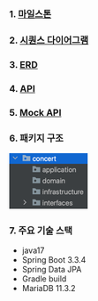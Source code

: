 ### 1. [마일스톤](https://github.com/users/seungwontech/projects/7)
### 2. [시퀀스 다이어그램](https://github.com/seungwontech/hhplus-concert-week3-5/blob/main/docs/%EC%8B%9C%ED%80%80%EC%8A%A4%EB%8B%A4%EC%9D%B4%EC%96%B4%EA%B7%B8%EB%9E%A8.md)
### 3. [ERD](https://github.com/seungwontech/hhplus-concert-week3-5/blob/main/docs/ERD.md)
### 4. [API](https://github.com/seungwontech/hhplus-concert-week3-5/blob/main/docs/API.md)
### 5. [Mock API](https://github.com/seungwontech/hhplus-concert-week3-5/blob/docs/src/main/java/com/hhplus/tdd/concert/interfaces/api/controller/ConcertController.java)

### 6. 패키지 구조
![img_1.png](docs/img_1.png)

### 7. 주요 기술 스택
- java17
- Spring Boot 3.3.4
- Spring Data JPA 
- Gradle build
- MariaDB 11.3.2

